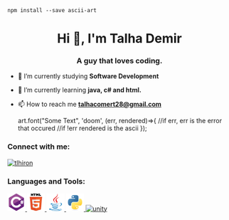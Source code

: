     npm install --save ascii-art

<h1 align="center">Hi 👋, I'm Talha Demir</h1>
<h3 align="center">A guy that loves coding.</h3>

- 🔭 I’m currently studying **Software Development**
- 🌱 I’m currently learning **java, c# and html.**
- 📫 How to reach me **talhacomert28@gmail.com**

    art.font("Some Text", 'doom', (err, rendered)=>{
        //if err, err is the error that occured
        //if !err rendered is the ascii
    });
  
<h3 align="left">Connect with me:</h3>
<p align="left">
<a href="https://instagram.com/tlhiron" target="blank"><img align="center" src="https://raw.githubusercontent.com/rahuldkjain/github-profile-readme-generator/master/src/images/icons/Social/instagram.svg" alt="tlhiron" height="20" width="30" /></a>
</p>

<h3 align="left">Languages and Tools:</h3>
<p align="left"> <a href="https://www.w3schools.com/cs/" target="_blank" rel="noreferrer"> <img src="https://raw.githubusercontent.com/devicons/devicon/master/icons/csharp/csharp-original.svg" alt="csharp" width="40" height="40"/> </a> <a href="https://www.w3.org/html/" target="_blank" rel="noreferrer"> <img src="https://raw.githubusercontent.com/devicons/devicon/master/icons/html5/html5-original-wordmark.svg" alt="html5" width="40" height="40"/> </a> <a href="https://www.java.com" target="_blank" rel="noreferrer"> <img src="https://raw.githubusercontent.com/devicons/devicon/master/icons/java/java-original.svg" alt="java" width="40" height="40"/> </a> <a href="https://www.python.org" target="_blank" rel="noreferrer"> <img src="https://raw.githubusercontent.com/devicons/devicon/master/icons/python/python-original.svg" alt="python" width="40" height="40"/> </a> <a href="https://unity.com/" target="_blank" rel="noreferrer"> <img src="https://www.vectorlogo.zone/logos/unity3d/unity3d-icon.svg" alt="unity" width="40" height="40"/> </a> </p>
